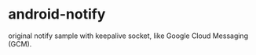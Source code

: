 android-notify
============

original notify sample with keepalive socket, like Google Cloud Messaging (GCM).